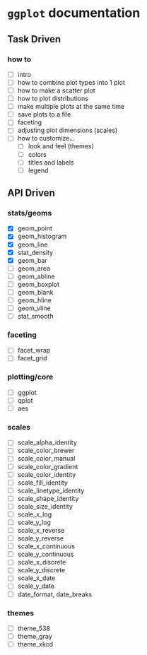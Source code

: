 # `ggplot` documentation
## Task Driven
### how to
- [ ] intro
- [ ] how to combine plot types into 1 plot
- [ ] how to make a scatter plot
- [ ] how to plot distributions
- [ ] make multiple plots at the same time
- [ ] save plots to a file
- [ ] faceting
- [ ] adjusting plot dimensions (scales)
- [ ] how to customize...
  - [ ] look and feel (themes)
  - [ ] colors
  - [ ] titles and labels
  - [ ] legend
## API Driven
### stats/geoms
- [x] geom_point
- [x] geom_histogram
- [x] geom_line
- [x] stat_density
- [x] geom_bar
- [ ] geom_area
- [ ] geom_abline
- [ ] geom_boxplot
- [ ] geom_blank
- [ ] geom_hline
- [ ] geom_vline
- [ ] stat_smooth

### faceting
- [ ] facet_wrap
- [ ] facet_grid

### plotting/core
- [ ] ggplot
- [ ] qplot
- [ ] aes

### scales
- [ ] scale_alpha_identity
- [ ] scale_color_brewer
- [ ] scale_color_manual
- [ ] scale_color_gradient
- [ ] scale_color_identity
- [ ] scale_fill_identity
- [ ] scale_linetype_identity
- [ ] scale_shape_identity
- [ ] scale_size_identity
- [ ] scale_x_log
- [ ] scale_y_log
- [ ] scale_x_reverse
- [ ] scale_y_reverse
- [ ] scale_x_continuous
- [ ] scale_y_continuous
- [ ] scale_x_discrete
- [ ] scale_y_discrete
- [ ] scale_x_date
- [ ] scale_y_date
- [ ] date_format, date_breaks

### themes
- [ ] theme_538
- [ ] theme_gray
- [ ] theme_xkcd
